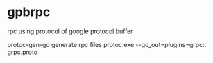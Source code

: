 # gpbrpc
rpc using protocol of google protocol buffer

protoc-gen-go  generate rpc files
	protoc.exe --go_out=plugins=grpc:. grpc.proto
